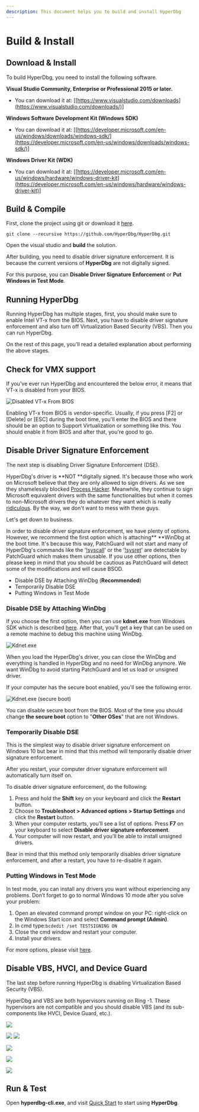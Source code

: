 ```yaml
---
description: This document helps you to build and install HyperDbg
---
```


# Build & Install

## Download & Install

To build HyperDbg, you need to install the following software.

**Visual Studio Community, Enterprise or Professional 2015 or later.**

* You can download it at: \[[https://www.visualstudio.com/downloads](https://www.visualstudio.com/downloads/)]

**Windows Software Development Kit (Windows SDK)**

* You can download it at: \[[https://developer.microsoft.com/en-us/windows/downloads/windows-sdk/](https://developer.microsoft.com/en-us/windows/downloads/windows-sdk/)]

**Windows Driver Kit (WDK)**

* You can download it at: \[[https://developer.microsoft.com/en-us/windows/hardware/windows-driver-kit](https://developer.microsoft.com/en-us/windows/hardware/windows-driver-kit)]

## Build & Compile

First, clone the project using git or download it [here](https://github.com/HyperDbg/HyperDbg/archive/master.zip).

```
git clone --recursive https://github.com/HyperDbg/HyperDbg.git
```

Open the visual studio and **build** the solution.

After building, you need to disable driver signature enforcement. It is because the current versions of **HyperDbg** are not digitally signed.

For this purpose, you can **Disable Driver Signature Enforcement** or **Put Windows in Test Mode**.

## Running HyperDbg

Running HyperDbg has multiple stages, first, you should make sure to enable Intel VT-x from the BIOS. Next, you have to disable driver signature enforcement and also turn off Virtualization Based Security (VBS). Then you can run HyperDbg.

On the rest of this page, you'll read a detailed explanation about performing the above stages.

## Check for VMX support

If you've ever run HyperDbg and encountered the below error, it means that VT-x is disabled from your BIOS.

![Disabled VT-x From BIOS](../.gitbook/assets/vmx-is-not-supported.PNG)

Enabling VT-x from BIOS is vendor-specific. Usually, if you press \[F2] or \[Delete] or \[ESC] during the boot time, you'll enter the BIOS and there should be an option to Support Virtualization or something like this. You should enable it from BIOS and after that, you're good to go.&#x20;

## Disable Driver Signature Enforcement

The next step is disabling Driver Signature Enforcement (DSE).

HyperDbg's driver is **NOT **digitally signed. It's because those who work on Microsoft believe that they are only allowed to sign drivers. As we see they shamelessly blocked [Process Hacker](https://borncity.com/win/2021/10/23/microsoft-signiert-windows-treiber-fr-process-hacker-nicht-mehr/). Meanwhile, they continue to sign Microsoft equivalent drivers with the same functionalities but when it comes to non-Microsoft drivers they do whatever they want which is really [ridiculous](https://twitter.com/processhacker/status/1442439527235153920). By the way, we don't want to mess with these guys.

Let's get down to business.

In order to disable driver signature enforcement, we have plenty of options. However, we recommend the first option which is attaching** **WinDbg at the boot time. It's because this way, PatchGuard will not start and many of HyperDbg's commands like the '[!syscall](https://docs.hyperdbg.org/commands/extension-commands/syscall)' or the '[!sysret](https://docs.hyperdbg.org/commands/extension-commands/sysret)' are detectable by PatchGuard which makes them unusable. If you use other options, then please keep in mind that you should be cautious as PatchGuard will detect some of the modifications and will cause BSOD.

* Disable DSE by Attaching WinDbg (**Recommended**)
* Temporarily Disable DSE
* Putting Windows in Test Mode

### Disable DSE by Attaching WinDbg

If you choose the first option, then you can use **kdnet.exe** from Windows SDK which is described [here](https://docs.microsoft.com/en-us/windows-hardware/drivers/debugger/setting-up-a-network-debugging-connection-automatically). After that, you'll get a key that can be used on a remote machine to debug this machine using WinDbg.

![Kdnet.exe](../.gitbook/assets/configure-kdnet.PNG)

When you load the HyperDbg's driver, you can close the WinDbg and everything is handled in HyperDbg and no need for WinDbg anymore. We want WinDbg to avoid starting PatchGuard and let us load or unsigned driver.

If your computer has the secure boot enabled, you'll see the following error.

![Kdnet.exe (secure boot)](../.gitbook/assets/kdnet-secure-boot-error.PNG)

You can disable secure boot from the BIOS. Most of the time you should change **the secure boot** option to "**Other OSes**" that are not Windows.

### Temporarily Disable DSE

This is the simplest way to disable driver signature enforcement on Windows 10 but bear in mind that this method will temporarily disable driver signature enforcement.

After you restart, your computer driver signature enforcement will automatically turn itself on.

To disable driver signature enforcement, do the following:

1. Press and hold the **Shift** key on your keyboard and click the **Restart** button.
2. Choose to **Troubleshoot > Advanced options > Startup Settings** and click the **Restart** button.
3. When your computer restarts, you’ll see a list of options. Press **F7** on your keyboard to select **Disable driver signature enforcement**.
4. Your computer will now restart, and you’ll be able to install unsigned drivers.

Bear in mind that this method only temporarily disables driver signature enforcement, and after a restart, you have to re-disable it again.

### Putting Windows in Test Mode

In test mode, you can install any drivers you want without experiencing any problems. Don’t forget to go to normal Windows 10 mode after you solve your problem:

1. Open an elevated command prompt window on your PC: right-click on the Windows Start icon and select **Command prompt (Admin)**.
2. In cmd type:`bcdedit /set TESTSIGNING ON`
3. Close the cmd window and restart your computer.
4. Install your drivers.

For more options, please visit [here](https://windowsreport.com/driver-signature-enforcement-windows-10/).

## Disable VBS, HVCI, and Device Guard

The last step before running HyperDbg is disabling Virtualization Based Security (VBS).

HyperDbg and VBS are both hypervisors running on Ring -1. These hypervisors are not compatible and you should disable VBS (and its sub-components like HVCI, Device Guard, etc.).



![](../.gitbook/assets/VBS-running.PNG)

![](../.gitbook/assets/VBS-enabled-but-not-running.PNG) ![](../.gitbook/assets/VBS-not-enabled.PNG)

![](../.gitbook/assets/Disable-core-isolation.PNG)

![](../.gitbook/assets/local-group-policy-VBS.PNG)

![](../.gitbook/assets/disable-VBS.PNG)



## Run & Test

Open **hyperdbg-cli.exe**, and visit [Quick Start](https://docs.hyperdbg.org/getting-started/quick-start) to start using **HyperDbg**.

